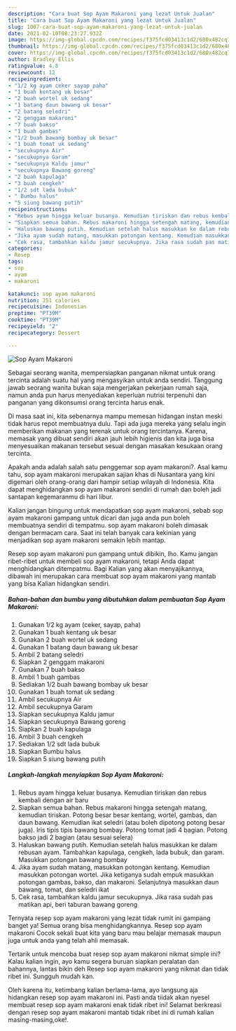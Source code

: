 ```yaml
---
description: "Cara buat Sop Ayam Makaroni yang lezat Untuk Jualan"
title: "Cara buat Sop Ayam Makaroni yang lezat Untuk Jualan"
slug: 1007-cara-buat-sop-ayam-makaroni-yang-lezat-untuk-jualan
date: 2021-02-10T08:23:27.932Z
image: https://img-global.cpcdn.com/recipes/f375fcd03413c1d2/680x482cq70/sop-ayam-makaroni-foto-resep-utama.jpg
thumbnail: https://img-global.cpcdn.com/recipes/f375fcd03413c1d2/680x482cq70/sop-ayam-makaroni-foto-resep-utama.jpg
cover: https://img-global.cpcdn.com/recipes/f375fcd03413c1d2/680x482cq70/sop-ayam-makaroni-foto-resep-utama.jpg
author: Bradley Ellis
ratingvalue: 4.8
reviewcount: 12
recipeingredient:
- "1/2 kg ayam ceker sayap paha"
- "1 buah kentang uk besar"
- "2 buah wortel uk sedang"
- "1 batang daun bawang uk besar"
- "2 batang seledri"
- "2 genggam makaroni"
- "7 buah bakso"
- "1 buah gambas"
- "1/2 buah bawang bombay uk besar"
- "1 buah tomat uk sedang"
- "secukupnya Air"
- "secukupnya Garam"
- "secukupnya Kaldu jamur"
- "secukupnya Bawang goreng"
- "2 buah kapulaga"
- "3 buah cengkeh"
- "1/2 sdt lada bubuk"
- " Bumbu halus"
- "5 siung bawang putih"
recipeinstructions:
- "Rebus ayam hingga keluar busanya. Kemudian tiriskan dan rebus kembali dengan air baru"
- "Siapkan semua bahan. Rebus makaroni hingga setengah matang, kemudian tiriskan. Potong besar besar kentang, wortel, gambas, dan daun bawang. Kemudian ikat seledri (atau boleh dipotong potong besar juga). Iris tipis tipis bawang bombay. Potong tomat jadi 4 bagian. Potong bakso jadi 2 bagian (atau sesuai selera)"
- "Haluskan bawang putih. Kemudian setelah halus masukkan ke dalam rebusan ayam. Tambahkan kapulaga, cengkeh, lada bubuk, dan garam. Masukkan potongan bawang bombay"
- "Jika ayam sudah matang, masukkan potongan kentang. Kemudian masukkan potongan wortel. Jika ketiganya sudah empuk masukkan potongan gambas, bakso, dan makaroni. Selanjutnya masukkan daun bawang, tomat, dan seledri ikat"
- "Cek rasa, tambahkan kaldu jamur secukupnya. Jika rasa sudah pas matikan api, beri taburan bawang goreng"
categories:
- Resep
tags:
- sop
- ayam
- makaroni

katakunci: sop ayam makaroni 
nutrition: 251 calories
recipecuisine: Indonesian
preptime: "PT39M"
cooktime: "PT39M"
recipeyield: "2"
recipecategory: Dessert

---
```



![Sop Ayam Makaroni](https://img-global.cpcdn.com/recipes/f375fcd03413c1d2/680x482cq70/sop-ayam-makaroni-foto-resep-utama.jpg)

Sebagai seorang wanita, mempersiapkan panganan nikmat untuk orang tercinta adalah suatu hal yang mengasyikan untuk anda sendiri. Tanggung jawab seorang  wanita bukan saja mengerjakan pekerjaan rumah saja, namun anda pun harus menyediakan keperluan nutrisi terpenuhi dan panganan yang dikonsumsi orang tercinta harus enak.

Di masa  saat ini, kita sebenarnya mampu memesan hidangan instan meski tidak harus repot membuatnya dulu. Tapi ada juga mereka yang selalu ingin memberikan makanan yang terenak untuk orang tercintanya. Karena, memasak yang dibuat sendiri akan jauh lebih higienis dan kita juga bisa menyesuaikan makanan tersebut sesuai dengan masakan kesukaan orang tercinta. 



Apakah anda adalah salah satu penggemar sop ayam makaroni?. Asal kamu tahu, sop ayam makaroni merupakan sajian khas di Nusantara yang kini digemari oleh orang-orang dari hampir setiap wilayah di Indonesia. Kita dapat menghidangkan sop ayam makaroni sendiri di rumah dan boleh jadi santapan kegemaranmu di hari libur.

Kalian jangan bingung untuk mendapatkan sop ayam makaroni, sebab sop ayam makaroni gampang untuk dicari dan juga anda pun boleh membuatnya sendiri di tempatmu. sop ayam makaroni boleh dimasak dengan bermacam cara. Saat ini telah banyak cara kekinian yang menjadikan sop ayam makaroni semakin lebih mantap.

Resep sop ayam makaroni pun gampang untuk dibikin, lho. Kamu jangan ribet-ribet untuk membeli sop ayam makaroni, tetapi Anda dapat menghidangkan ditempatmu. Bagi Kalian yang akan menyajikannya, dibawah ini merupakan cara membuat sop ayam makaroni yang mantab yang bisa Kalian hidangkan sendiri.

<!--inarticleads1-->

##### Bahan-bahan dan bumbu yang dibutuhkan dalam pembuatan Sop Ayam Makaroni:

1. Gunakan 1/2 kg ayam (ceker, sayap, paha)
1. Gunakan 1 buah kentang uk besar
1. Gunakan 2 buah wortel uk sedang
1. Gunakan 1 batang daun bawang uk besar
1. Ambil 2 batang seledri
1. Siapkan 2 genggam makaroni
1. Gunakan 7 buah bakso
1. Ambil 1 buah gambas
1. Sediakan 1/2 buah bawang bombay uk besar
1. Gunakan 1 buah tomat uk sedang
1. Ambil secukupnya Air
1. Ambil secukupnya Garam
1. Siapkan secukupnya Kaldu jamur
1. Siapkan secukupnya Bawang goreng
1. Siapkan 2 buah kapulaga
1. Ambil 3 buah cengkeh
1. Sediakan 1/2 sdt lada bubuk
1. Siapkan  Bumbu halus
1. Siapkan 5 siung bawang putih




<!--inarticleads2-->

##### Langkah-langkah menyiapkan Sop Ayam Makaroni:

1. Rebus ayam hingga keluar busanya. Kemudian tiriskan dan rebus kembali dengan air baru
1. Siapkan semua bahan. Rebus makaroni hingga setengah matang, kemudian tiriskan. Potong besar besar kentang, wortel, gambas, dan daun bawang. Kemudian ikat seledri (atau boleh dipotong potong besar juga). Iris tipis tipis bawang bombay. Potong tomat jadi 4 bagian. Potong bakso jadi 2 bagian (atau sesuai selera)
1. Haluskan bawang putih. Kemudian setelah halus masukkan ke dalam rebusan ayam. Tambahkan kapulaga, cengkeh, lada bubuk, dan garam. Masukkan potongan bawang bombay
1. Jika ayam sudah matang, masukkan potongan kentang. Kemudian masukkan potongan wortel. Jika ketiganya sudah empuk masukkan potongan gambas, bakso, dan makaroni. Selanjutnya masukkan daun bawang, tomat, dan seledri ikat
1. Cek rasa, tambahkan kaldu jamur secukupnya. Jika rasa sudah pas matikan api, beri taburan bawang goreng




Ternyata resep sop ayam makaroni yang lezat tidak rumit ini gampang banget ya! Semua orang bisa menghidangkannya. Resep sop ayam makaroni Cocok sekali buat kita yang baru mau belajar memasak maupun juga untuk anda yang telah ahli memasak.

Tertarik untuk mencoba buat resep sop ayam makaroni nikmat simple ini? Kalau kalian ingin, ayo kamu segera buruan siapkan peralatan dan bahannya, lantas bikin deh Resep sop ayam makaroni yang nikmat dan tidak ribet ini. Sungguh mudah kan. 

Oleh karena itu, ketimbang kalian berlama-lama, ayo langsung aja hidangkan resep sop ayam makaroni ini. Pasti anda tiidak akan nyesel membuat resep sop ayam makaroni enak tidak ribet ini! Selamat berkreasi dengan resep sop ayam makaroni mantab tidak ribet ini di rumah kalian masing-masing,oke!.

